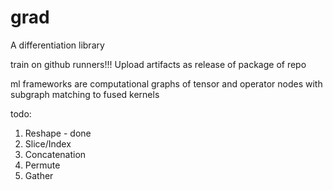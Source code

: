 # grad
A differentiation library

train on github runners!!! Upload artifacts as release of package of repo

ml frameworks are computational graphs of tensor and operator nodes with
subgraph matching to fused kernels

todo:
1. Reshape - done
2. Slice/Index 
3. Concatenation
4. Permute
5. Gather